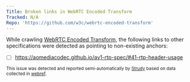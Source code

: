 ```yaml
---
Title: Broken links in WebRTC Encoded Transform
Tracked: N/A
Repo: 'https://github.com/w3c/webrtc-encoded-transform'
---
```


While crawling [WebRTC Encoded Transform](https://w3c.github.io/webrtc-encoded-transform/), the following links to other specifications were detected as pointing to non-existing anchors:
* [ ] https://aomediacodec.github.io/av1-rtp-spec/#41-rtp-header-usage

<sub>This issue was detected and reported semi-automatically by [Strudy](https://github.com/w3c/strudy/) based on data collected in [webref](https://github.com/w3c/webref/).</sub>
